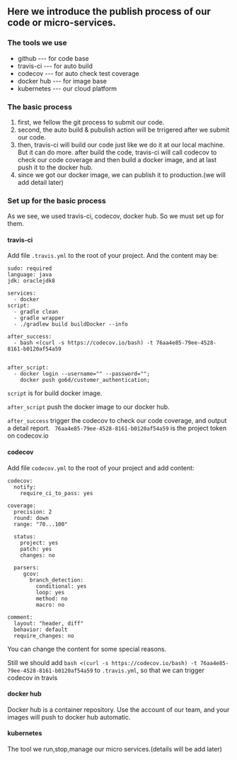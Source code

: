 ## Here we introduce the publish process of our code or micro-services.

### The tools we use
- github --- for code base
- travis-ci --- for auto build
- codecov --- for auto check test coverage
- docker hub --- for image base
- kubernetes --- our cloud platform

### The basic process
1. first, we fellow the git process to submit our code.
2. second, the auto build & pubulish action will be trrigered after we submit our code.
3. then, travis-ci will build our code just like we do it at our local machine. But it can do more. after build the code, travis-ci will call codecov to check our code coverage and then build a docker image, and at last push it to the docker hub.
4. since we got our docker image, we can publish it to production.(we will add detail later)
 
### Set up for the basic process
As we see, we used travis-ci, codecov, docker hub. So we must set up for them.

#### travis-ci
Add file `.travis.yml` to the root of your project.
And the content may be:
```
sudo: required
language: java
jdk: oraclejdk8

services:
  - docker
script:
  - gradle clean
  - gradle wrapper
  - ./gradlew build buildDocker --info

after_success:
  - bash <(curl -s https://codecov.io/bash) -t 76aa4e85-79ee-4528-8161-b0120af54a59


after_script:
  - docker login --username="" --password="";
    docker push go6d/customer_authentication;

```

`script` is for build docker image.

`after_script`  push the docker image to our docker hub.

`after_success` trigger the codecov to check our code coverage, and output a detail report.
` 76aa4e85-79ee-4528-8161-b0120af54a59`  is the project token on codecov.io

#### codecov
Add file `codecov.yml` to the root of your project and add content:
```
codecov:
  notify:
    require_ci_to_pass: yes

coverage:
  precision: 2
  round: down
  range: "70...100"

  status:
    project: yes
    patch: yes
    changes: no

  parsers:
     gcov:
       branch_detection:
         conditional: yes
         loop: yes
         method: no
         macro: no

comment:
  layout: "header, diff"
  behavior: default
  require_changes: no

```

You can change the content for some special reasons.

Still we should add `bash <(curl -s https://codecov.io/bash) -t 76aa4e85-79ee-4528-8161-b0120af54a59` to `.travis.yml`, so that we can trigger codecov in travis


#### docker hub
Docker hub is a container repository. Use the account of our team, and your images will push to docker hub automatic.

#### kubernetes
The tool we run,stop,manage our micro services.(details will be add later)
